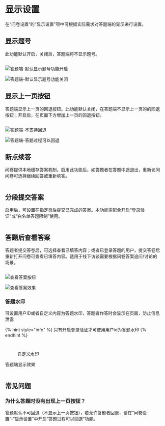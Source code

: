 # 显示设置

在“问卷设置”的“显示设置”项中可根据实际需求对答题端的显示进行设置。

## 显示题号

此功能默认开启，关闭后，答题端将不显示题号。

<figure><img src="../../.gitbook/assets/image (5) (1) (1) (1).png" alt=""><figcaption></figcaption></figure>

![答题端-默认显示题号功能开启](<../../.gitbook/assets/image (114).png>)

![答题端-默认显示题号功能关闭](<../../.gitbook/assets/image (550).png>)

## 显示上一页按钮

答题端显示上一页的回退按钮。此功能默认关闭，在答题端不显示上一页的的回退按钮；开启后，在页面下方增加上一页的回退按钮。

<figure><img src="../../.gitbook/assets/image (6) (1) (1).png" alt=""><figcaption></figcaption></figure>

![答题端-不支持回退](<../../.gitbook/assets/image (332).png>)

![答题端-答题过程可以回退](<../../.gitbook/assets/image (331).png>)

## 断点续答

问卷提供本地缓存答案机制，启用此功能后，如答题者在答题中途退出，重新访问问卷可选择继续回答或重新填答。

<figure><img src="../../.gitbook/assets/image (7) (1) (1).png" alt=""><figcaption></figcaption></figure>

## 分段提交答案

启用后，可设置在指定页后提交已完成的答案。本功能需配合开启“登录验证”或“白名单答题限制”使用。

<figure><img src="../../.gitbook/assets/image (8) (1) (1).png" alt=""><figcaption></figcaption></figure>

## 答题后查看答案

答题者提交答卷后，可选择查看已填答内容；或者已登录答题的用户，提交答卷后重新打开问卷可查看已填答内容。适用于线下访谈需要根据问卷答案追问/讨论的场景。

<figure><img src="../../.gitbook/assets/image (9) (1) (1).png" alt=""><figcaption></figcaption></figure>

![查看答案按钮](<../../.gitbook/assets/image (512).png>)

![查看答案效果](<../../.gitbook/assets/image (190).png>)

### 答题水印

可设置用户ID或者自定义内容为答题水印，答题者作答时会显示在页面，防止信息泄露

{% hint style="info" %}
只有开启登录验证才可使用用户id为答题水印
{% endhint %}

<figure><img src="../../.gitbook/assets/image (11) (1) (1).png" alt=""><figcaption></figcaption></figure>

<figure><img src="../../.gitbook/assets/image (4) (1) (1) (1) (1) (1) (1) (1) (1) (1) (1) (1) (1) (1) (1) (1) (1) (1).png" alt=""><figcaption><p>自定义水印</p></figcaption></figure>

答题端显示效果

<figure><img src="../../.gitbook/assets/image (5) (1) (1) (1) (1) (1) (1) (1) (1) (1) (1) (1) (1) (1) (1) (1) (1) (1).png" alt=""><figcaption></figcaption></figure>

## 常见问题

### 为什么答题时没有出现上一页按钮？

答题默认不可回退（不显示上一页按钮），若允许答题者回退，请在“问卷设置”-“显示设置”中开启“答题过程可以回退”功能。

<figure><img src="../../.gitbook/assets/image (6) (1) (1).png" alt=""><figcaption></figcaption></figure>

